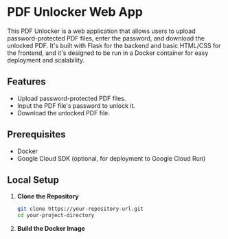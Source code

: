 # PDF Unlocker Web App

This PDF Unlocker is a web application that allows users to upload password-protected PDF files, enter the password, and download the unlocked PDF. It's built with Flask for the backend and basic HTML/CSS for the frontend, and it's designed to be run in a Docker container for easy deployment and scalability.

## Features

- Upload password-protected PDF files.
- Input the PDF file's password to unlock it.
- Download the unlocked PDF file.

## Prerequisites

- Docker
- Google Cloud SDK (optional, for deployment to Google Cloud Run)

## Local Setup

1. **Clone the Repository**

   ```bash
   git clone https://your-repository-url.git
   cd your-project-directory

2. **Build the Docker Image**

